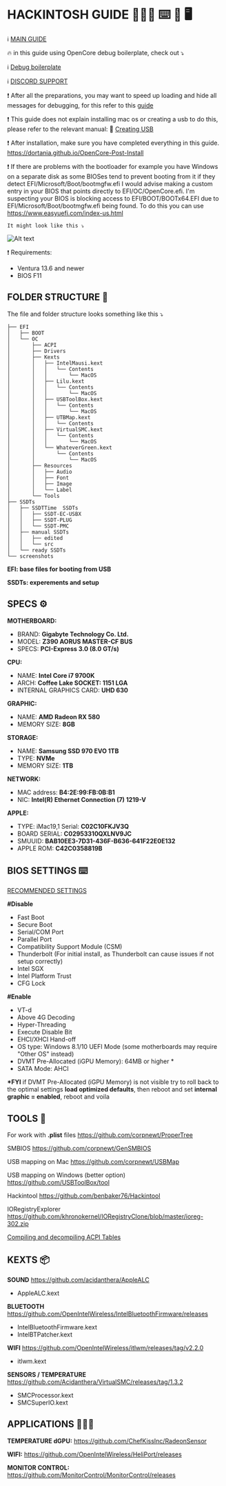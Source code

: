 <!-- @format -->

# HACKINTOSH GUIDE 👨🏻‍💻 ⌨️ 🍎 🖥️

ℹ️ [MAIN GUIDE](https://dortania.github.io/OpenCore-Install-Guide/prerequisites.html)

🔥 in this guide using OpenCore debug boilerplate, check out ⤵️

ℹ️ [Debug boilerplate](https://github.com/acidanthera/OpenCorePkg/releases/)

ℹ️ [DISCORD SUPPORT](https://discord.com/invite/2QYd7ZT)

❗️ After all the preparations, you may want to speed up loading and hide all messages for debugging, for this refer to this [guide](https://dortania.github.io/OpenCore-Post-Install/cosmetic/verbose.html#macos-decluttering)

❗️ This guide does not explain installing mac os or creating a usb to do this, please refer to the relevant manual:
💎 [Creating USB](https://dortania.github.io/OpenCore-Install-Guide/installer-guide/#creating-the-usb)

❗️ After installation, make sure you have completed everything in this guide.
https://dortania.github.io/OpenCore-Post-Install

❗️ If there are problems with the bootloader for example you have Windows on a separate disk as some BIOSes tend to prevent booting from it if they detect EFI/Microsoft/Boot/bootmgfw.efi I would advise making a custom entry in your BIOS that points directly to EFI/OC/OpenCore.efi. I'm suspecting your BIOS is blocking access to EFI/BOOT/BOOTx64.EFI due to EFI/Microsoft/Boot/bootmgfw.efi being found. To do this you can use
https://www.easyuefi.com/index-us.html

    It might look like this ⤵️

![Alt text](./screenshots/EasyUEFI.png)

❗️ Requirements:

- Ventura 13.6 and newer
- BIOS F11

## FOLDER STRUCTURE 📂

The file and folder structure looks something like this ⤵️

    ├── EFI
    │   ├── BOOT
    │   └── OC
    │       ├── ACPI
    │       ├── Drivers
    │       ├── Kexts
    │       │   ├── IntelMausi.kext
    │       │   │   └── Contents
    │       │   │       └── MacOS
    │       │   ├── Lilu.kext
    │       │   │   └── Contents
    │       │   │       └── MacOS
    │       │   ├── USBToolBox.kext
    │       │   │   └── Contents
    │       │   │       └── MacOS
    │       │   ├── UTBMap.kext
    │       │   │   └── Contents
    │       │   ├── VirtualSMC.kext
    │       │   │   └── Contents
    │       │   │       └── MacOS
    │       │   └── WhateverGreen.kext
    │       │       └── Contents
    │       │           └── MacOS
    │       ├── Resources
    │       │   ├── Audio
    │       │   ├── Font
    │       │   ├── Image
    │       │   └── Label
    │       └── Tools
    ├── SSDTs
    │   ├── SSDTTime  SSDTs
    │   │   ├── SSDT-EC-USBX
    │   │   ├── SSDT-PLUG
    │   │   └── SSDT-PMC
    │   ├── manual SSDTs
    │   │   ├── edited
    │   │   └── src
    │   └── ready SSDTs
    └── screenshots

**EFI: base files for booting from USB**

**SSDTs: experements and setup**

## SPECS ⚙️

**MOTHERBOARD:**

- BRAND: **Gigabyte Technology Co. Ltd.**
- MODEL: **Z390 AORUS MASTER-CF BUS**
- SPECS: **PCI-Express 3.0 (8.0 GT/s)**

**CPU:**

- NAME: **Intel Core i7 9700K**
- ARCH: **Coffee Lake SOCKET: 1151 LGA**
- INTERNAL GRAPHICS CARD: **UHD 630**

**GRAPHIC:**

- NAME: **AMD Radeon RX 580**
- MEMORY SIZE: **8GB**

**STORAGE:**

- NAME: **Samsung SSD 970 EVO 1TB**
- TYPE: **NVMe**
- MEMORY SIZE: **1TB**

**NETWORK:**

- MAC address: **B4:2E:99:FB:0B:B1**
- NIC: **Intel(R) Ethernet Connection (7) 1219-V**

**APPLE:**

- TYPE: iMac19,1 Serial: **C02C10FKJV3Q**
- BOARD SERIAL: **C02953310QXLNV9JC**
- SMUUID: **BAB10EE3-7D31-436F-B636-641F22E0E132**
- APPLE ROM: **C42C0358819B**

## BIOS SETTINGS ⌨️

[RECOMMENDED SETTINGS](https://dortania.github.io/OpenCore-Install-Guide/config.plist/coffee-lake.html#intel-bios-settings)

**#Disable**

- Fast Boot
- Secure Boot
- Serial/COM Port
- Parallel Port
- Compatibility Support Module (CSM)
- Thunderbolt (For initial install, as Thunderbolt can cause issues if not setup correctly)
- Intel SGX
- Intel Platform Trust
- CFG Lock

**#Enable**

- VT-d
- Above 4G Decoding
- Hyper-Threading
- Execute Disable Bit
- EHCI/XHCI Hand-off
- OS type: Windows 8.1/10 UEFI Mode (some motherboards may require "Other OS" instead)
- DVMT Pre-Allocated (iGPU Memory): 64MB or higher \*
- SATA Mode: AHCI

**\*FYI** if DVMT Pre-Allocated (iGPU Memory) is not visible try to roll back to the optimal settings **load optimized defaults**, then reboot and set **internal graphic = enabled**, reboot and voila

## TOOLS 🔧

For work with **.plist** files
https://github.com/corpnewt/ProperTree

SMBIOS
https://github.com/corpnewt/GenSMBIOS

USB mapping on Mac
https://github.com/corpnewt/USBMap

USB mapping on Windows (better option)
https://github.com/USBToolBox/tool

Hackintool
https://github.com/benbaker76/Hackintool

IORegistryExplorer
https://github.com/khronokernel/IORegistryClone/blob/master/ioreg-302.zip

[Compiling and decompiling ACPI Tables](https://dortania.github.io/Getting-Started-With-ACPI/Manual/compile.html#compiling-and-decompiling-acpi-tables)

## KEXTS 📦

**SOUND**
https://github.com/acidanthera/AppleALC

- AppleALC.kext

**BLUETOOTH**
https://github.com/OpenIntelWireless/IntelBluetoothFirmware/releases

- IntelBluetoothFirmware.kext
- IntelBTPatcher.kext

**WIFI**
https://github.com/OpenIntelWireless/itlwm/releases/tag/v2.2.0

- itlwm.kext

**SENSORS / TEMPERATURE**
https://github.com/Acidanthera/VirtualSMC/releases/tag/1.3.2

- SMCProcessor.kext
- SMCSuperIO.kext

## APPLICATIONS 👨🏻‍💻

**TEMPERATURE dGPU:**
https://github.com/ChefKissInc/RadeonSensor

**WIFI:**
https://github.com/OpenIntelWireless/HeliPort/releases

**MONITOR CONTROL:** https://github.com/MonitorControl/MonitorControl/releases